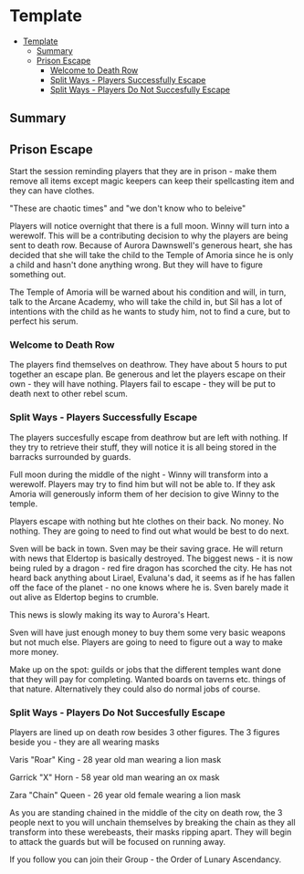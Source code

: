 # Template

- [Template](#template)
  - [Summary](#summary)
  - [Prison Escape](#prison-escape)
    - [Welcome to Death Row](#welcome-to-death-row)
    - [Split Ways - Players Successfully Escape](#split-ways---players-successfully-escape)
    - [Split Ways - Players Do Not Succesfully Escape](#split-ways---players-do-not-succesfully-escape)


## Summary



## Prison Escape

Start the session reminding players that they are in prison - make them remove all items except magic keepers can keep their spellcasting item and they can have clothes.

"These are chaotic times" and "we don't know who to beleive" 

Players will notice overnight that there is a full moon. Winny will turn into a werewolf. This will be a contributing decision to why the players are being sent to death row. Because of Aurora Dawnswell's generous heart, she has decided that she will take the child to the Temple of Amoria since he is only a child and hasn't done anything wrong. But they will have to figure something out. 

The Temple of Amoria will be warned about his condition and will, in turn, talk to the Arcane Academy, who will take the child in, but Sil has a lot of intentions with the child as he wants to study him, not to find a cure, but to perfect his serum. 


### Welcome to Death Row

The players find themselves on deathrow. They have about 5 hours to put together an escape plan. Be generous and let the players escape on their own - they will have nothing. Players fail to escape - they will be put to death next to other rebel scum. 


### Split Ways - Players Successfully Escape

The players succesfully escape from deathrow but are left with nothing. If they try to retrieve their stuff, they will notice it is all being stored in the barracks surrounded by guards. 

Full moon during the middle of the night - Winny will transform into a werewolf. Players may try to find him but will not be able to. If they ask Amoria will generously inform them of her decision to give Winny to the temple. 

Players escape with nothing but hte clothes on their back. No money. No nothing. They are going to need to find out what would be best to do next.

Sven will be back in town. Sven may be their saving grace. He will return with news that Eldertop is basically destroyed. The biggest news - it is now being ruled by a dragon - red fire dragon has scorched the city. He has not heard back anything about Lirael, Evaluna's dad, it seems as if he has fallen off the face of the planet - no one knows where he is. Sven barely made it out alive as Eldertop begins to crumble.

This news is slowly making its way to Aurora's Heart.

Sven will have just enough money to buy them some very basic weapons but not much else. Players are going to need to figure out a way to make more money.

Make up on the spot: guilds or jobs that the different temples want done that they will pay for completing. Wanted boards on taverns etc. things of that nature. Alternatively they could also do normal jobs of course. 


### Split Ways - Players Do Not Succesfully Escape

Players are lined up on death row besides 3 other figures. The 3 figures beside you - they are all wearing masks

Varis "Roar" King - 28 year old man wearing a lion mask

Garrick "X" Horn - 58 year old man wearing an ox mask

Zara "Chain" Queen - 26 year old female wearing a lion mask


As you are standing chained in the middle of the city on death row, the 3 people next to you will unchain themselves by breaking the chain as they all transform into these werebeasts, their masks ripping apart. They will begin to attack the guards but will be focused on running away.


If you follow you can join their Group - the Order of Lunary Ascendancy.








